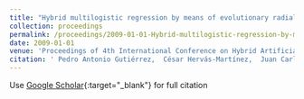 ```yaml
---
title: "Hybrid multilogistic regression by means of evolutionary radial basis functions: application to precision agriculture"
collection: proceedings
permalink: /proceedings/2009-01-01-Hybrid-multilogistic-regression-by-means-of-evolutionary-radial-basis-functions-application-to-precision-agriculture
date: 2009-01-01
venue: 'Proceedings of 4th International Conference on Hybrid Artificial Intelligence Systems (HAIS09)'
citation: ' Pedro Antonio Gutiérrez,  César Hervás-Martínez,  Juan Carlos Fernández,  F. López Granados, &quot;Hybrid multilogistic regression by means of evolutionary radial basis functions: application to precision agriculture.&quot; Proceedings of 4th International Conference on Hybrid Artificial Intelligence Systems (HAIS09), Vol.5572, 2009, Salamanca, Spain, pp.244--251.'
---
```

Use [Google Scholar](https://scholar.google.com/scholar?q=Hybrid+multilogistic+regression+by+means+of+evolutionary+radial+basis+functions:+application+to+precision+agriculture){:target="_blank"} for full citation